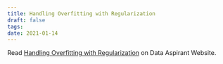 ```yaml
---
title: Handling Overfitting with Regularization
draft: false
tags: 
date: 2021-01-14
---
```

 Read [Handling Overfitting with Regularization](https://dataaspirant.com/handle-overfitting-with-regularization/) on Data Aspirant Website.